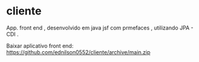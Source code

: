 # cliente
App. front end , desenvolvido em java jsf com prmefaces , utilizando JPA  - CDI .

Baixar aplicativo front end: 
https://github.com/ednilson0552/cliente/archive/main.zip
